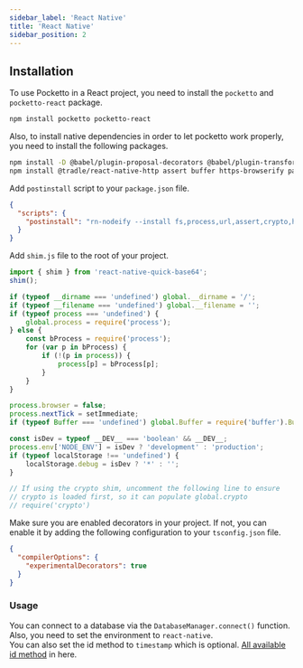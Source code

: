 ```yaml
---
sidebar_label: 'React Native'
title: 'React Native'
sidebar_position: 2
---
```


## Installation

To use Pocketto in a React project, you need to install the `pocketto` and `pocketto-react` package.

```bash
npm install pocketto pocketto-react
```

Also, to install native dependencies in order to let pocketto work properly, you need to install the following packages.

```bash
npm install -D @babel/plugin-proposal-decorators @babel/plugin-transform-class-static-block babel-plugin-module-resolver babel-plugin-transform-decorators-legacy rn-nodeify
npm install @tradle/react-native-http assert buffer https-browserify path-browserify process react-native-crypto react-native-get-random-values react-native-level-fs react-native-os react-native-randombytes react-native-sqlite-2 readable-stream stream-browserify url base-64 pouchdb-adapter-react-native-sqlite@3.0.1
```

Add `postinstall` script to your `package.json` file.

```json
{
  "scripts": {
    "postinstall": "rn-nodeify --install fs,process,url,assert,crypto,http,https,os,buffer,stream,path --hack"
  }
}
```

Add `shim.js` file to the root of your project.

```js
import { shim } from 'react-native-quick-base64';
shim();

if (typeof __dirname === 'undefined') global.__dirname = '/';
if (typeof __filename === 'undefined') global.__filename = '';
if (typeof process === 'undefined') {
    global.process = require('process');
} else {
    const bProcess = require('process');
    for (var p in bProcess) {
        if (!(p in process)) {
            process[p] = bProcess[p];
        }
    }
}

process.browser = false;
process.nextTick = setImmediate;
if (typeof Buffer === 'undefined') global.Buffer = require('buffer').Buffer;

const isDev = typeof __DEV__ === 'boolean' && __DEV__;
process.env['NODE_ENV'] = isDev ? 'development' : 'production';
if (typeof localStorage !== 'undefined') {
    localStorage.debug = isDev ? '*' : '';
}

// If using the crypto shim, uncomment the following line to ensure
// crypto is loaded first, so it can populate global.crypto
// require('crypto')
```


Make sure you are enabled decorators in your project. If not, you can enable it by adding the following configuration to your `tsconfig.json` file.

```json
{
  "compilerOptions": {
    "experimentalDecorators": true
  }
}
```


### Usage

You can connect to a database via the `DatabaseManager.connect()` function. <br />
Also, you need to set the environment to `react-native`. <br />
You can also set the id method to `timestamp` which is optional. [All available id method](/docs/id) in here.
